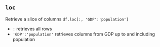## `loc`
Retrieve a slice of columns
`df.loc[:, 'GDP':'population']`
- `:` retrieves all rows
- `'GDP':'population'` retrieves columns from GDP up to and including population
